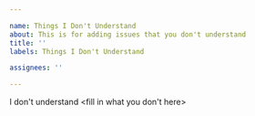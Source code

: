 ```yaml
---

name: Things I Don't Understand
about: This is for adding issues that you don't understand
title: ''
labels: Things I Don't Understand

assignees: ''

---
```


I don't understand <fill in what you don't here>
